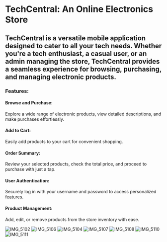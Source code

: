 <h1>TechCentral: An Online Electronics Store</h1>

<h2>TechCentral is a versatile mobile application designed to cater to all your tech needs. Whether you're a tech enthusiast, a casual user, or an admin managing the store, TechCentral provides a seamless experience for browsing, purchasing, and managing electronic products.</h2>

<h3>Features:</h3>
<h4>Browse and Purchase:</h4> Explore a wide range of electronic products, view detailed descriptions, and make purchases effortlessly.
<h4>Add to Cart:</h4> Easily add products to your cart for convenient shopping.
<h4>Order Summary:</h4> Review your selected products, check the total price, and proceed to purchase with just a tap.
<h4>User Authentication:</h4> Securely log in with your username and password to access personalized features.
<h4>Product Management:</h4> Add, edit, or remove products from the store inventory with ease.

![IMG_5102](https://github.com/arushh42/TechCentral-App/assets/117122136/e13c5ad5-30c0-48fe-9dd9-11d9d8e942d3)
![IMG_5106](https://github.com/arushh42/TechCentral-App/assets/117122136/f1306581-e549-4863-80ed-2b7a982d689a)
![IMG_5104](https://github.com/arushh42/TechCentral-App/assets/117122136/c94df078-f9aa-4690-9bf2-2ecb07ab40dd)
![IMG_5107](https://github.com/arushh42/TechCentral-App/assets/117122136/e4728468-304d-455e-b1d8-f2e16ac30398)
![IMG_5108](https://github.com/arushh42/TechCentral-App/assets/117122136/92594e9d-9ec9-45c9-bf78-db874809abde)
![IMG_5110](https://github.com/arushh42/TechCentral-App/assets/117122136/b9cc3e77-594b-4033-8fb2-13f9a8d5d67a)
![IMG_5111](https://github.com/arushh42/TechCentral-App/assets/117122136/5d309dae-b0af-4ed1-bc6b-faf3110c5455)



